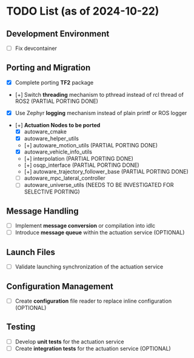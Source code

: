 # TODO List (as of 2024-10-22)

## Development Environment
- [ ] Fix devcontainer

## Porting and Migration
- [X] Complete porting **TF2** package
- [+] Switch **threading** mechanism to pthread instead of rcl thread of ROS2 (PARTIAL PORTING DONE)
- [X] Use Zephyr **logging** mechanism instead of plain printf or ROS logger
- [+] **Actuation Nodes to be ported**
    - [X] autoware_cmake 
    - [X] autoware_helper_utils
    - [+] autoware_motion_utils (PARTIAL PORTING DONE)
    - [X] autoware_vehicle_info_utils
    - [+] interpolation (PARTIAL PORTING DONE)
    - [+] osqp_interface (PARTIAL PORTING DONE)
    - [+] autoware_trajectory_follower_base (PARTIAL PORTING DONE)
    - [ ] autoware_mpc_lateral_controller
    - [ ] autoware_universe_utils (NEEDS TO BE INVESTIGATED FOR SELECTIVE PORTING)

## Message Handling
- [ ] Implement **message conversion** or compilation into idlc
- [ ] Introduce **message queue** within the actuation service (OPTIONAL)

## Launch Files
- [ ] Validate launching synchronization of the actuation service

## Configuration Management
- [ ] Create **configuration** file reader to replace inline configuration (OPTIONAL)

## Testing
- [ ] Develop **unit tests** for the actuation service
- [ ] Create **integration tests** for the actuation service (OPTIONAL)
